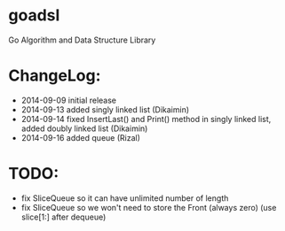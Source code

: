 goadsl
======

Go Algorithm and Data Structure Library


ChangeLog:
==========

* 2014-09-09 initial release
* 2014-09-13 added singly linked list (Dikaimin)
* 2014-09-14 fixed InsertLast() and Print() method in singly linked list, added doubly linked list (Dikaimin)
* 2014-09-16 added queue (Rizal)

TODO:
=====
* fix SliceQueue so it can have unlimited number of length
* fix SliceQueue so we won't need to store the Front (always zero) (use slice[1:] after dequeue)

